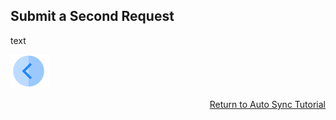 ## Submit a Second Request

text



[![Previous](/articles/demo_project/DPM_Demo_Project/images/Previous.png)](/articles/demo_project/DPM_Demo_Project/03_Auto_Sync/03_06_Auto_Sync_Change_Your_Data.md)[<p align="right"> Return to Auto Sync Tutorial</p>](/articles/demo_project/DPM_Demo_Project/03_Auto_Sync/03_01_Auto_Sync_Data_Tutorial.md)
